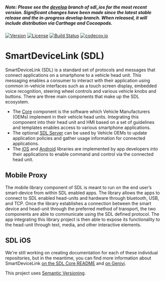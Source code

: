 ##### Note: Please see the [develop](https://github.com/smartdevicelink/sdl_ios/tree/develop) branch of sdl_ios for the most recent version. Significant changes have been made since the latest stable release and the in-progress develop branch. When released, it will include distribution via Carthage and Cocoapods.

[![Version](https://img.shields.io/cocoapods/v/SmartDeviceLink-iOS.svg)](https://cocoapods.org/pods/SmartDeviceLink-iOS)
[![License](https://img.shields.io/cocoapods/l/SmartDeviceLink-iOS.svg)](https://cocoapods.org/pods/SmartDeviceLink-iOS)
[![Build Status](https://travis-ci.org/smartdevicelink/sdl_ios.svg?branch=release%2F4.0.0)](https://travis-ci.org/smartdevicelink/sdl_ios)
[![codecov.io](http://codecov.io/github/smartdevicelink/sdl_ios/coverage.svg?branch=release%2F4.0.0)](http://codecov.io/github/smartdevicelink/sdl_ios?branch=release%2F4.0.0)

# SmartDeviceLink (SDL)

SmartDeviceLink (SDL) is a standard set of protocols and messages that connect applications on a smartphone to a vehicle head unit. This messaging enables a consumer to interact with their application using common in-vehicle interfaces such as a touch screen display, embedded voice recognition, steering wheel controls and various vehicle knobs and buttons. There are three main components that make up the SDL ecosystem.

  * The [Core](https://github.com/smartdevicelink/sdl_core) component is the software which Vehicle Manufacturers (OEMs)  implement in their vehicle head units. Integrating this component into their head unit and HMI based on a set of guidelines and templates enables access to various smartphone applications.
  * The optional [SDL Server](https://github.com/smartdevicelink/sdl_server) can be used by Vehicle OEMs to update application policies and gather usage information for connected applications.
  * The [iOS](https://github.com/smartdevicelink/sdl_ios) and [Android](https://github.com/smartdevicelink/sdl_android) libraries are implemented by app developers into their applications to enable command and control via the connected head unit.

## Mobile Proxy

The mobile library component of SDL is meant to run on the end user’s smart-device from within SDL enabled apps. The library allows the apps to connect to SDL enabled head-units and hardware through bluetooth, USB, and TCP. Once the library establishes a connection between the smart device and head-unit through the preferred method of transport, the two components are able to communicate using the SDL defined protocol. The app integrating this library project is then able to expose its functionality to the head-unit through text, media, and other interactive elements.

## SDL iOS

We're still working on creating documentation for each of these individual repositories, but in the meantime, you can find more information about SmartDeviceLink [on the SDL Core README](https://github.com/smartdevicelink/sdl_core/blob/master/README.md) and [on Genivi](http://projects.genivi.org/smartdevicelink/about).

This project uses [Semantic Versioning](http://semver.org/).
